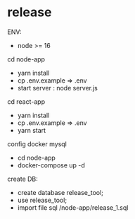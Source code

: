# release
ENV:
- node >= 16

cd node-app
- yarn install
- cp .env.example => .env
- start server : node server.js

cd react-app
- yarn install
- cp .env.example => .env
- yarn start

config docker mysql
- cd node-app
- docker-compose up -d

create DB:
- create database release_tool;
- use release_tool;
- import file sql /node-app/release_1.sql
